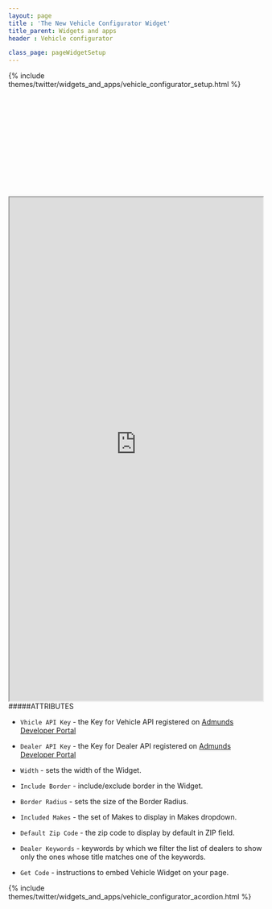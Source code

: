 ```yaml
---
layout: page
title : 'The New Vehicle Configurator Widget'
title_parent: Widgets and apps
header : Vehicle configurator

class_page: pageWidgetSetup
---
```


{% include themes/twitter/widgets_and_apps/vehicle_configurator_setup.html %}

<div class="pre-loader" style="height: 200px;">&nbsp;</div>
<iframe src="http://edmundswidgets-staging.herokuapp.com/carconfig/v1?portal=true" width="100%" height="1000" align="left" class="iframeWidget">
</iframe>

#####ATTRIBUTES

* `Vhicle API Key` - the Key for Vehicle API registered on <a class='blueLink' href='http://edmundsapi.github.io' title='Admunds Developer Portal'>Admunds Developer Portal</a>

* `Dealer API Key` - the Key for Dealer API registered on <a class='blueLink' href='http://edmundsapi.github.io' title='Admunds Developer Portal'>Admunds Developer Portal</a>

* `Width` - sets the width of the Widget.

* `Include Border` - include/exclude border in the Widget.

* `Border Radius` - sets the size of the Border Radius.

* `Included Makes` - the set of Makes to display in Makes dropdown.

* `Default Zip Code` - the zip code to display by default in ZIP field.

* `Dealer Keywords` - keywords by which we filter the list of dealers to show only the ones whose title matches one of the keywords.

* `Get Code` - instructions to embed Vehicle Widget on your page.



{% include themes/twitter/widgets_and_apps/vehicle_configurator_acordion.html %}
